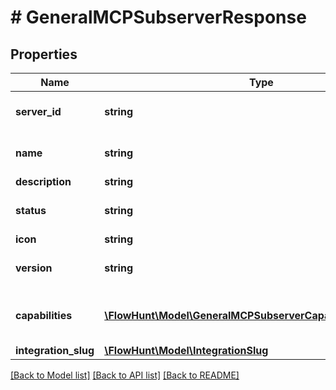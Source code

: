 # # GeneralMCPSubserverResponse

## Properties

Name | Type | Description | Notes
------------ | ------------- | ------------- | -------------
**server_id** | **string** | ID of the MCP subserver |
**name** | **string** | Name of the MCP subserver |
**description** | **string** |  | [optional]
**status** | **string** | Status of the MCP subserver |
**icon** | **string** |  | [optional]
**version** | **string** | Version of the MCP subserver |
**capabilities** | [**\FlowHunt\Model\GeneralMCPSubserverCapabilitiesResponse[]**](GeneralMCPSubserverCapabilitiesResponse.md) | List of capabilities for the MCP subserver | [optional]
**integration_slug** | [**\FlowHunt\Model\IntegrationSlug**](IntegrationSlug.md) |  |

[[Back to Model list]](../../README.md#models) [[Back to API list]](../../README.md#endpoints) [[Back to README]](../../README.md)
